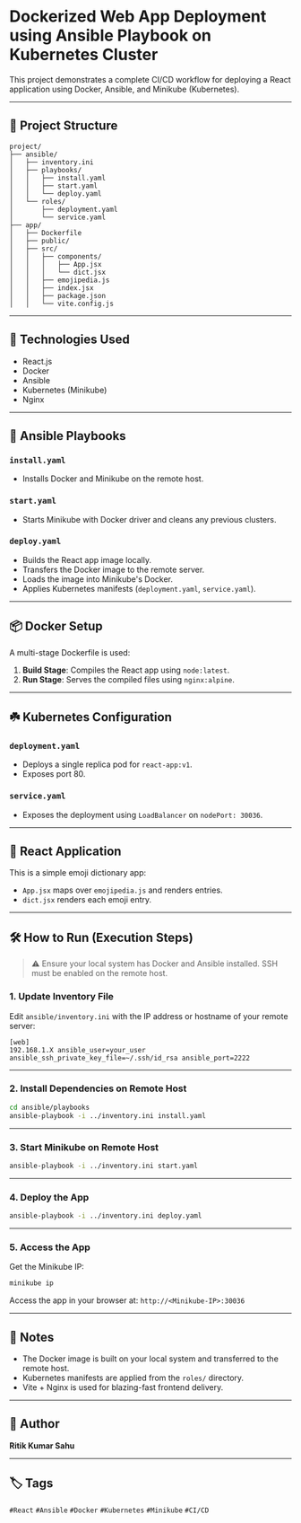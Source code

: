 # Dockerized Web App Deployment using Ansible Playbook on Kubernetes Cluster

This project demonstrates a complete CI/CD workflow for deploying a React application using Docker, Ansible, and Minikube (Kubernetes).

---

## 🚀 Project Structure

```
project/
├── ansible/
│   ├── inventory.ini
│   ├── playbooks/
│   │   ├── install.yaml
│   │   ├── start.yaml
│   │   └── deploy.yaml
│   └── roles/
│       ├── deployment.yaml
│       └── service.yaml
├── app/
│   ├── Dockerfile
│   ├── public/
│   ├── src/
│   │   ├── components/
│   │   │   ├── App.jsx
│   │   │   └── dict.jsx
│   │   ├── emojipedia.js
│   │   ├── index.jsx
│   │   ├── package.json
│   │   └── vite.config.js
```

---

## 🔧 Technologies Used

* React.js
* Docker
* Ansible
* Kubernetes (Minikube)
* Nginx

---

## 📜 Ansible Playbooks

### `install.yaml`

* Installs Docker and Minikube on the remote host.

### `start.yaml`

* Starts Minikube with Docker driver and cleans any previous clusters.

### `deploy.yaml`

* Builds the React app image locally.
* Transfers the Docker image to the remote server.
* Loads the image into Minikube's Docker.
* Applies Kubernetes manifests (`deployment.yaml`, `service.yaml`).

---

## 📦 Docker Setup

A multi-stage Dockerfile is used:

1. **Build Stage**: Compiles the React app using `node:latest`.
2. **Run Stage**: Serves the compiled files using `nginx:alpine`.

---

## ☘️ Kubernetes Configuration

### `deployment.yaml`

* Deploys a single replica pod for `react-app:v1`.
* Exposes port 80.

### `service.yaml`

* Exposes the deployment using `LoadBalancer` on `nodePort: 30036`.

---

## 📱 React Application

This is a simple emoji dictionary app:

* `App.jsx` maps over `emojipedia.js` and renders entries.
* `dict.jsx` renders each emoji entry.

---

## 🛠️ How to Run (Execution Steps)

> ⚠️ Ensure your local system has Docker and Ansible installed. SSH must be enabled on the remote host.

### 1. Update Inventory File

Edit `ansible/inventory.ini` with the IP address or hostname of your remote server:

```
[web]
192.168.1.X ansible_user=your_user ansible_ssh_private_key_file=~/.ssh/id_rsa ansible_port=2222
```

---

### 2. Install Dependencies on Remote Host

```bash
cd ansible/playbooks
ansible-playbook -i ../inventory.ini install.yaml
```

---

### 3. Start Minikube on Remote Host

```bash
ansible-playbook -i ../inventory.ini start.yaml
```

---

### 4. Deploy the App

```bash
ansible-playbook -i ../inventory.ini deploy.yaml
```

---

### 5. Access the App

Get the Minikube IP:

```bash
minikube ip
```

Access the app in your browser at:
`http://<Minikube-IP>:30036`

---

## 📌 Notes

* The Docker image is built on your local system and transferred to the remote host.
* Kubernetes manifests are applied from the `roles/` directory.
* Vite + Nginx is used for blazing-fast frontend delivery.

---

## 📧 Author

**Ritik Kumar Sahu**

---

## 🏷️ Tags

`#React` `#Ansible` `#Docker` `#Kubernetes` `#Minikube` `#CI/CD`
